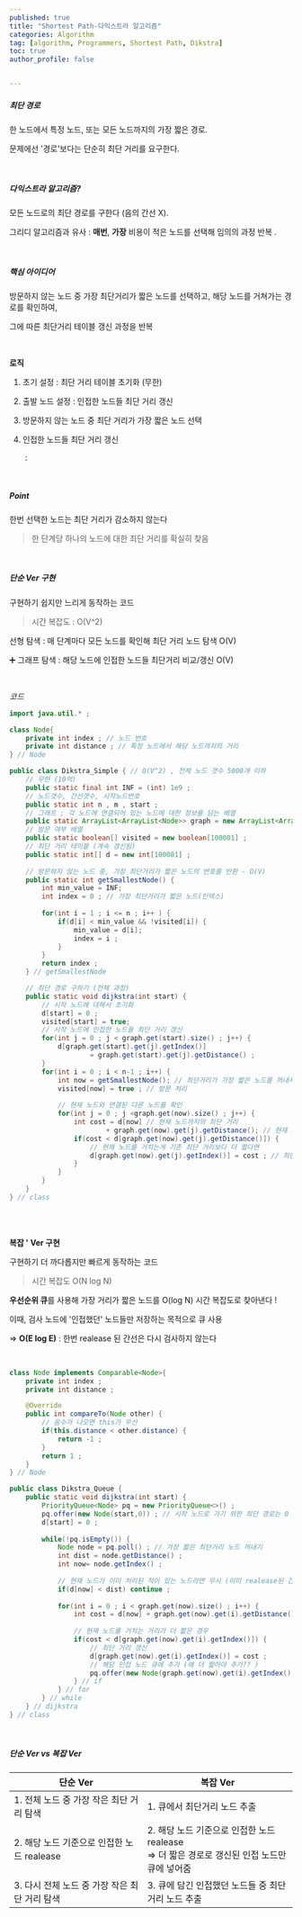 ```yaml
---
published: true
title: "Shortest Path-다익스트라 알고리즘" 
categories: Algorithm 
tag: [algorithm, Programmers, Shortest Path, Dikstra] 
toc: true
author_profile: false 


---
```




##### 최단 경로

한 노드에서 특정 노드, 또는 모든 노드까지의 가장 짧은 경로.

문제에선 '경로'보다는 단순히 최단 거리를 요구한다. 



<br>



##### 다익스트라 알고리즘?  

모든 노드로의 최단 경로를 구한다 (음의 간선 X). 

그리디 알고리즘과 유사 : **매번**, **가장** 비용이 적은 노드를 선택해 임의의 과정 반복 . 

<br>





##### 핵심 아이디어 

방문하지 않는 노드 중 가장 최단거리가 짧은 노드를 선택하고, 해당 노드를 거쳐가는 경로를 확인하여,  

그에 따른 최단거리 테이블 갱신 과정을 반복 

<br>



**로직** 

1. 초기 설정 : 최단 거리 테이블 초기화 (무한)

2. 출발 노드 설정 : 인접한 노드들 최단 거리 갱신

3. 방문하지 않는 노드 중 최단 거리가 가장 짧은 노드 선택

4. 인접한 노드들 최단 거리 갱신

   ​		: 

<br>



##### Point 

한번 선택한 노드는 최단 거리가 감소하지 않는다 

> 한 단계당 하나의 노드에 대한 최단 거리를 확실히 찾음 

<br>



##### 단순 Ver 구현

구현하기 쉽지만 느리게 동작하는 코드 



>  시간 복잡도 : O(V^2)

선형 탐색 : 매 단계마다 모든 노드를 확인해 최단 거리 노드 탐색 O(V) 

➕ 그래프 탐색 : 해당 노드에 인접한 노드들 최단거리 비교/갱신 O(V)

<br>

*코드*

```java 
import java.util.* ; 

class Node{
	private int index ; // 노드 번호 
	private int distance ; // 특정 노드에서 해당 노드까지의 거리 
} // Node 

public class Dikstra_Simple { // O(V^2) , 전체 노드 갯수 5000개 이하 
	// 무한 (10억)
	public static final int INF = (int) 1e9 ;   
	// 노드갯수, 간선갯수, 시작노드번호 
	public static int n , m , start ; 
	// 그래프 ; 각 노드에 연결되어 있는 노드에 대한 정보를 담는 배열 
	public static ArrayList<ArrayList<Node>> graph = new ArrayList<ArrayList<Node>>() ; 
	// 방문 여부 배열 
	public static boolean[] visited = new boolean[100001] ; 
	// 최단 거리 테이블 (계속 갱신됨) 
	public static int[] d = new int[100001] ; 
	
	// 방문하지 않는 노드 중, 가장 최단거리가 짧은 노드의 번호를 반환 - O(V) 
	public static int getSmallestNode() { 
		int min_value = INF; 
		int index = 0 ; // 가장 최단거리가 짧은 노드(인덱스) 
		
		for(int i = 1 ; i <= n ; i++ ) {
			if(d[i] < min_value && !visited[i]) {
				min_value = d[i]; 
				index = i ; 
			}
		}
		return index ; 
	} // getSmallestNode

	// 최단 경로 구하기 (전체 과정) 
	public static void dijkstra(int start) {
		// 시작 노드에 대해서 초기화 
		d[start] = 0 ; 
		visited[start] = true; 	
		// 시작 노드에 인접한 노드들 최단 거리 갱신  
		for(int j = 0 ; j < graph.get(start).size() ; j++) { 
			d[graph.get(start).get(j).getIndex()] 
					= graph.get(start).get(j).getDistance() ; 
		}
		for(int i = 0 ; i < n-1 ; i++) {
			int now = getSmallestNode(); // 최단거리가 가장 짧은 노드를 꺼내서 
			visited[now] = true ; // 방문 처리 
			
			// 현재 노드와 연결된 다른 노드를 확인 
			for(int j = 0 ; j <graph.get(now).size() ; j++) {
				int cost = d[now] // 현재 노드까지의 최단 거리 
						+ graph.get(now).get(j).getDistance(); // 현재 노드에서 해당 노드까지의 거리
				if(cost < d[graph.get(now).get(j).getDistance()]) {
					// 현재 노드를 거치는게 기존 최단 거리보다 더 짧다면
					d[graph.get(now).get(j).getIndex()] = cost ; // 최단거리 갱신
				}
			}		
		}	
	}
} // class 
```

<br> <br>



**복잡 ' Ver 구현**

구현하기 더 까다롭지만 빠르게 동작하는 코드 



> 시간 복잡도 O(N log N)

**우선순위 큐**를 사용해 가장 거리가 짧은 노드를 O(log N) 시간 복잡도로 찾아낸다 ! 

이때, 검사 노드에 '인접했던' 노드들만 저장하는 목적으로 큐 사용

=> **O(E log E)**  : 한번 realease 된 간선은 다시 검사하지 않는다 

<br>



```java
class Node implements Comparable<Node>{
	private int index ; 
	private int distance ; 

	@Override
	public int compareTo(Node other) {
		// 음수가 나오면 this가 우선 
		if(this.distance < other.distance) {
			return -1 ; 
		}
		return 1 ; 
	}
} // Node 

public class Dikstra_Queue {    
	public static void dijkstra(int start) {
		PriorityQueue<Node> pq = new PriorityQueue<>() ; 
		pq.offer(new Node(start,0)) ; // 시작 노드로 가기 위한 최단 경로는 0 
		d[start] = 0 ; 
		
		while(!pq.isEmpty()) {
			Node node = pq.poll() ; // 가장 짧은 최단거리 노드 꺼내기 
			int dist = node.getDistance() ; 
			int now= node.getIndex() ; 
			
			// 현재 노드가 이미 처리된 적이 있는 노드라면 무시 (이미 realease된 간선)
			if(d[now] < dist) continue ; 
			
			for(int i = 0 ; i < graph.get(now).size() ; i++) {
				int cost = d[now] + graph.get(now).get(i).getDistance() ; // 인접 노드들 방문 
				
				// 현재 노드를 거치는 거리가 더 짧은 경우 
				if(cost < d[graph.get(now).get(i).getIndex()]) {
					// 최단 거리 갱신 
					d[graph.get(now).get(i).getIndex()] = cost ; 
					// 해당 인접 노드 큐에 추가 (왜 더 짧아야 추가?? ) 
					pq.offer(new Node(graph.get(now).get(i).getIndex(), cost)); 
				} // if 
			} // for 
		} // while
	} // dijkstra
} // class
```



<br>



##### 단순 Ver vs 복잡 Ver 

| 단순 Ver                                      | 복잡 Ver                                                     |
| --------------------------------------------- | ------------------------------------------------------------ |
| 1. 전체 노드 중 가장 작은 최단 거리 탐색      | 1. 큐에서 최단거리 노드 추출                                 |
| 2. 해당 노드 기준으로 인접한 노드 realease    | 2. 해당 노드 기준으로 인접한 노드 realease <br />=> 더 짧은 경로로 갱신된 인접 노드만 큐에 넣어줌 |
| 3. 다시 전체 노드 중 가장 작은 최단 거리 탐색 | 3. 큐에 담긴 인접했던 노드들 중 최단 거리 노드 추출          |

<br>

<br>
